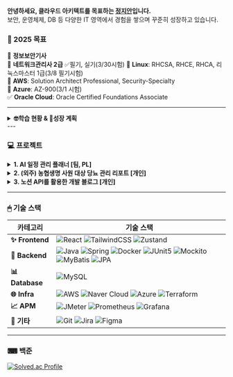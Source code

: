 **안녕하세요, 클라우드 아키텍트를 목표하는 [정지안](http://law10000hours.com.s3-website.ap-northeast-2.amazonaws.com/)입니다.**  
보안, 운영체제, DB 등 다양한 IT 영역에서 경험을 쌓으며 꾸준히 성장하고 있습니다.

### **🐍 2025 목표**  
🔲 **정보보안기사**  
🔲 **네트워크관리사 2급**  ✅필기, 실기(3/30시험) 
🔲 **Linux**: RHCSA, RHCE, RHCA, 리눅스마스터 1급(3/8 필기시험)  
🔲 **AWS**: Solution Architect Professional, Security-Specialty  
🔲 **Azure**: AZ-900(3/1 시험)  
✅ **Oracle Cloud**: Oracle Certified Foundations Associate  

---
<details>
<summary><b>🤓학습 현황 & 🔺성장 계획</b></summary>
<img src="https://github.com/user-attachments/assets/0de70caa-70b0-40f3-a268-febf334fde1d" alt="학습 계획" width="600"/>
</details>
---

### 💻 **프로젝트**

<details>
<summary><b>1. AI 일정 관리 플래너 [팀, PL]</b></summary>

- **기간**: 2024.11.04 ~ 2024.11.26 (3주)  
- **내용**: 음성 또는 텍스트로 할 일을 입력하면 AI가 주간 계획을 자동으로 제안하는 서비스  
  ![AI 일정 관리 플래너 스크린샷](https://github.com/user-attachments/assets/b669d9df-4dd0-48f1-a033-831cf8795eee)  
- **리포지토리**: [AI 일정 관리 플래너 바로가기](https://github.com/jja6312/LuckyWeeky_server)  

</details>

<details>
<summary><b>2. (외주) 농협생명 사원 대상 당뇨 관리 리포트 [개인]</b></summary>

- **개발 기간**: 2024.05.12 ~ 2024.06.23 (6주)  
- **유지보수**: 2024.06.24 ~ 2024.09.15 (3달)  
- **내용**:  
  - 농협생명 사원 15명의 걸음수와 혈당 데이터를 분석하여 건강 등급을 분류  
  - 등급에 맞는 맞춤형 교육 자료 송·수신 기능 제공  
  - 프론트엔드, 백엔드, 배포 모두 담당  
  ![당뇨 관리 리포트 스크린샷](https://github.com/user-attachments/assets/9dd2046d-4fd7-4eb6-87c5-64786c5bd391)  

- **리포지토리**: [당뇨 관리 리포트 바로가기](https://github.com/jja6312/health_care-Insulin_management-)  

</details>

<details>
<summary><b>3. 노션 API를 활용한 개발 블로그 [개인]</b></summary>

- **기간**: 2024.01.12 ~ 현재  
- **내용**:  
  - 기술 스택별 학습 시간을 기록  
  - 노션 API를 통해 에디터 없이 간단히 개발일지 작성  
  ![개발 블로그 스크린샷](https://github.com/user-attachments/assets/403c656f-9ba6-4940-92b4-037c340fd85c)  
- **배포 사이트**: [개인 블로그 바로가기](http://law10000hours.com.s3-website.ap-northeast-2.amazonaws.com/)  
- **리포지토리**: [개발 블로그 바로가기](https://github.com/jja6312/blog)  

</details>

---

### 🖱 **기술 스택**

| **카테고리**    | **기술 스택**                                                                                                                                                                             |
|----------------|-----------------------------------------------------------------------------------------------------------------------------------------------------------------------------------------|
| **✨ Frontend**  | ![React](https://img.shields.io/badge/React-61DAFB?style=flat-square&logo=react&logoColor=black) ![TailwindCSS](https://img.shields.io/badge/TailwindCSS-38B2AC?style=flat-square&logo=tailwind-css&logoColor=white) ![Zustand](https://img.shields.io/badge/Zustand-000000?style=flat-square) |
| **🚀 Backend**   | ![Java](https://img.shields.io/badge/Java-007396?style=flat-square&logo=java&logoColor=white) ![Spring](https://img.shields.io/badge/Spring-6DB33F?style=flat-square&logo=spring&logoColor=white) ![Docker](https://img.shields.io/badge/Docker-2496ED?style=flat-square&logo=docker&logoColor=white) ![JUnit5](https://img.shields.io/badge/JUnit5-25A162?style=flat-square&logo=junit5&logoColor=white) ![Mockito](https://img.shields.io/badge/Mockito-25A162?style=flat-square) ![MyBatis](https://img.shields.io/badge/MyBatis-B7178C?style=flat-square&logo=apache-mybatis&logoColor=white) ![JPA](https://img.shields.io/badge/JPA-6DB33F?style=flat-square&logo=hibernate&logoColor=white) |
| **📊 Database**  | ![MySQL](https://img.shields.io/badge/MySQL-4479A1?style=flat-square&logo=mysql&logoColor=white)                                                                                       |
| **🌐 Infra**     | ![AWS](https://img.shields.io/badge/AWS-232F3E?style=flat-square&logo=amazon-aws&logoColor=white) ![Naver Cloud](https://img.shields.io/badge/Naver%20Cloud-03C75A?style=flat-square) ![Azure](https://img.shields.io/badge/Azure-0078D4?style=flat-square&logo=microsoft-azure&logoColor=white) ![Terraform](https://img.shields.io/badge/Terraform-623CE4?style=flat-square&logo=terraform&logoColor=white) |
| **📈 APM**       | ![JMeter](https://img.shields.io/badge/JMeter-D22128?style=flat-square&logo=apache-jmeter&logoColor=white) ![Prometheus](https://img.shields.io/badge/Prometheus-E6522C?style=flat-square&logo=prometheus&logoColor=white) ![Grafana](https://img.shields.io/badge/Grafana-F46800?style=flat-square&logo=grafana&logoColor=white) |
| **🔧 기타**      | ![Git](https://img.shields.io/badge/Git-F05032?style=flat-square&logo=git&logoColor=white) ![Jira](https://img.shields.io/badge/Jira-0052CC?style=flat-square&logo=jira&logoColor=white) ![Figma](https://img.shields.io/badge/Figma-F24E1E?style=flat-square&logo=figma&logoColor=white)                                                                                         |

---

### ⌨ **백준**

[![Solved.ac Profile](http://mazassumnida.wtf/api/v2/generate_badge?boj=jja6312)](https://solved.ac/jja6312/)  
